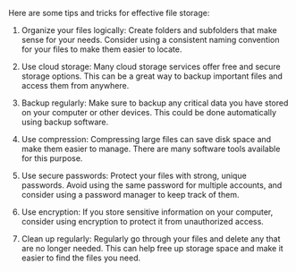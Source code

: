 Here are some tips and tricks for effective file storage:

1. Organize your files logically: Create folders and subfolders that make sense for your needs. Consider using a consistent naming convention for your files to make them easier to locate.

2. Use cloud storage: Many cloud storage services offer free and secure storage options. This can be a great way to backup important files and access them from anywhere.

3. Backup regularly: Make sure to backup any critical data you have stored on your computer or other devices. This could be done automatically using backup software.

4. Use compression: Compressing large files can save disk space and make them easier to manage. There are many software tools available for this purpose.

5. Use secure passwords: Protect your files with strong, unique passwords. Avoid using the same password for multiple accounts, and consider using a password manager to keep track of them.

6. Use encryption: If you store sensitive information on your computer, consider using encryption to protect it from unauthorized access.

7. Clean up regularly: Regularly go through your files and delete any that are no longer needed. This can help free up storage space and make it easier to find the files you need.
